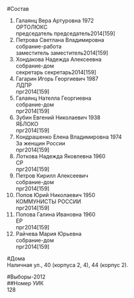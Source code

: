 #Состав  
1. Галаянц Вера Артуровна 1972  
    ОРТОЛЮКС  
    председатель председатель2014[159]  
2. Петрова Светлана Владимировна  
    собрание-работа  
    заместитель заместитель2014[159]  
3. Хондакова Надежда Алексеевна  
    собрание-дом  
    секретарь секретарь2014[159]  
4. Гагарин Игорь Георгиевич 1987  
    ЛДПР  
    прг2014[159]  
5. Галаянц Нателла Георгиевна  
    собрание-дом  
    прг2014[159]  
6. Зубин Евгений Николаевич 1938  
    ЯБЛОКО  
    прг2014[159]  
7. Кондрашенко Елена Владимировна 1974  
    За женщин России  
    прг2014[159]  
8. Лоткова Надежда Яковлевна 1960  
    СР  
    прг2014[159]  
9. Петров Кирилл Алексеевич  
    собрание-дом  
    прг2014[159]  
10. Попов Юрий Николаевич 1950  
    КОММУНИСТЫ РОССИИ  
    прг2014[159]  
11. Попова Галина Ивановна 1960  
    ЕР  
    прг2014[159]  
12. Райчева Мария Юрьевна  
    собрание-дом  
    прг2014[159]  
  
#Дома  
Наличная ул.,     40 (корпуса 2, 4), 44 (корпус 2).  
  
#Выборы-2012  
##Номер УИК  
128  
